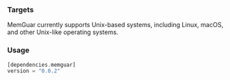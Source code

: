 ### Targets
MemGuar currently supports Unix-based systems,
including Linux, macOS, and other Unix-like operating systems.

### Usage
```rs
[dependencies.memguar]
version = "0.0.2"
```
